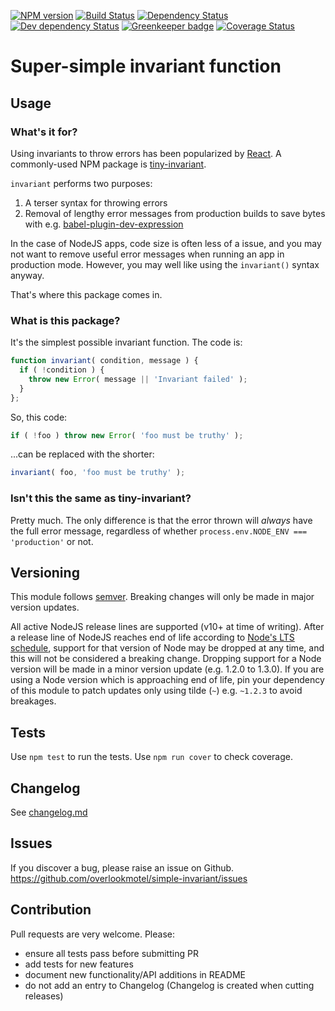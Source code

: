 [![NPM version](https://img.shields.io/npm/v/simple-invariant.svg)](https://www.npmjs.com/package/simple-invariant)
[![Build Status](https://img.shields.io/travis/overlookmotel/simple-invariant/master.svg)](http://travis-ci.org/overlookmotel/simple-invariant)
[![Dependency Status](https://img.shields.io/david/overlookmotel/simple-invariant.svg)](https://david-dm.org/overlookmotel/simple-invariant)
[![Dev dependency Status](https://img.shields.io/david/dev/overlookmotel/simple-invariant.svg)](https://david-dm.org/overlookmotel/simple-invariant)
[![Greenkeeper badge](https://badges.greenkeeper.io/overlookmotel/simple-invariant.svg)](https://greenkeeper.io/)
[![Coverage Status](https://img.shields.io/coveralls/overlookmotel/simple-invariant/master.svg)](https://coveralls.io/r/overlookmotel/simple-invariant)

# Super-simple invariant function

## Usage

### What's it for?

Using invariants to throw errors has been popularized by [React](https://reactjs.org/). A commonly-used NPM package is [tiny-invariant](https://www.npmjs.com/package/tiny-invariant).

`invariant` performs two purposes:

1. A terser syntax for throwing errors
2. Removal of lengthy error messages from production builds to save bytes with e.g. [babel-plugin-dev-expression](https://www.npmjs.com/package/babel-plugin-dev-expression)

In the case of NodeJS apps, code size is often less of a issue, and you may not want to remove useful error messages when running an app in production mode. However, you may well like using the `invariant()` syntax anyway.

That's where this package comes in.

### What is this package?

It's the simplest possible invariant function. The code is:

```js
function invariant( condition, message ) {
  if ( !condition ) {
    throw new Error( message || 'Invariant failed' );
  }
};
```

So, this code:

```js
if ( !foo ) throw new Error( 'foo must be truthy' );
```

...can be replaced with the shorter:

```js
invariant( foo, 'foo must be truthy' );
```

### Isn't this the same as tiny-invariant?

Pretty much. The only difference is that the error thrown will *always* have the full error message, regardless of whether `process.env.NODE_ENV === 'production'` or not.

## Versioning

This module follows [semver](https://semver.org/). Breaking changes will only be made in major version updates.

All active NodeJS release lines are supported (v10+ at time of writing). After a release line of NodeJS reaches end of life according to [Node's LTS schedule](https://nodejs.org/en/about/releases/), support for that version of Node may be dropped at any time, and this will not be considered a breaking change. Dropping support for a Node version will be made in a minor version update (e.g. 1.2.0 to 1.3.0). If you are using a Node version which is approaching end of life, pin your dependency of this module to patch updates only using tilde (`~`) e.g. `~1.2.3` to avoid breakages.

## Tests

Use `npm test` to run the tests. Use `npm run cover` to check coverage.

## Changelog

See [changelog.md](https://github.com/overlookmotel/simple-invariant/blob/master/changelog.md)

## Issues

If you discover a bug, please raise an issue on Github. https://github.com/overlookmotel/simple-invariant/issues

## Contribution

Pull requests are very welcome. Please:

* ensure all tests pass before submitting PR
* add tests for new features
* document new functionality/API additions in README
* do not add an entry to Changelog (Changelog is created when cutting releases)
